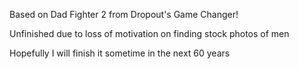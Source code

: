 Based on Dad Fighter 2 from Dropout's Game Changer!

Unfinished due to loss of motivation on finding stock photos of men 

Hopefully I will finish it sometime in the next 60 years
